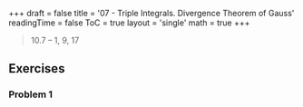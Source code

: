+++
draft = false
title = '07 - Triple Integrals. Divergence Theorem of Gauss'
readingTime = false
ToC = true
layout = 'single'
math = true
+++

> 10.7 – 1, 9, 17

## Exercises

### Problem 1

